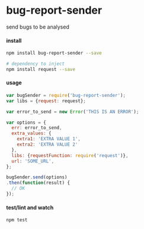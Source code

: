 # bug-report-sender

send bugs to be analysed

#### install

```sh
npm install bug-report-sender --save

# dependency to inject
npm install request --save
```

#### usage

```js
var bugSender = require('bug-report-sender');
var libs = {request: request};

var error_to_send = new Error('THIS IS AN ERROR');

var options = {
  err: error_to_send,
  extra_values: {
    extra1: 'EXTRA VALUE 1',
    extra2: 'EXTRA VALUE 2'
  },
  libs: {requestFunction: require('request')},
  url: 'SOME_URL',
};

bugSender.send(options)
.then(function(result) {
  // OK
});

```

#### test/lint and watch

```sh
npm test
```
